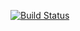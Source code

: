 [![Build Status](https://semaphoreci.com/api/v1/mstojadinov/networks/branches/master/badge.svg)](https://semaphoreci.com/mstojadinov/networks)
